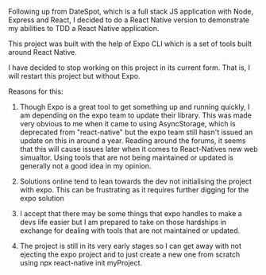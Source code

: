 Following up from DateSpot, which is a full stack JS application with Node, Express and React, I decided to do a React Native version to demonstrate my abilities to TDD a React Native application.

This project was built with the help of Expo CLI which is a set of tools built around React Native.

I have decided to stop working on this project in its current form. That is, I will restart this project but without Expo.

Reasons for this:

1. Though Expo is a great tool to get something up and running quickly, I am depending on the expo team to update their library. This was made very obvious to me when it came to using AsyncStorage, which is deprecated from "react-native" but the expo team still hasn't issued an update on this in around a year. Reading around the forums, it seems that this will cause issues later when it comes to React-Natives new web simualtor. Using tools that are not being maintained or updated is generally not a good idea in my opinion.

2. Solutions online tend to lean towards the dev not initialising the project with expo. This can be frustrating as it requires further digging for the expo solution

3. I accept that there may be some things that expo handles to make a devs life easier but I am prepared to take on those hardships in exchange for dealing with tools that are not maintained or updated.

4. The project is still in its very early stages so I can get away with not ejecting the expo project and to just create a new one from scratch using npx react-native init myProject.
